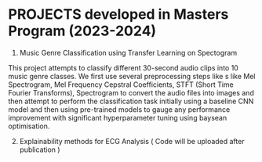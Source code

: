 # PROJECTS developed in Masters Program (2023-2024)

1. Music Genre Classification using Transfer Learning on Spectogram
    
This project attempts to classify different 30-second audio clips into 10 music
genre classes. We first use several preprocessing steps like s like Mel Spectrogram, Mel
Frequency Cepstral Coefficients, STFT (Short Time Fourier Transforms), Spectrogram to convert the audio files
into images and then attempt to perform the classification task initially using a
baseline CNN model and then using pre-trained models to gauge any performance
improvement with significant hyperparameter tuning using baysean optimisation.

2. Explainability methods for ECG Analysis ( Code will be uploaded after publication )




